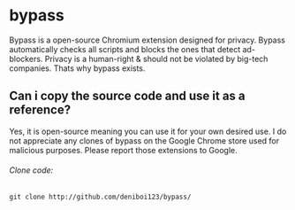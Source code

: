 # bypass

Bypass is a open-source Chromium extension designed for privacy. Bypass automatically checks all scripts and blocks the ones that detect ad-blockers. Privacy is a human-right & should not be violated by big-tech companies. Thats why bypass exists.

## Can i copy the source code and use it as a reference?
Yes, it is open-source meaning you can use it for your own desired use. I do not appreciate any clones of bypass on the Google Chrome store used for malicious purposes. Please report those extensions to Google.

###### Clone code:
````git clone http://github.com/deniboi123/bypass/````
